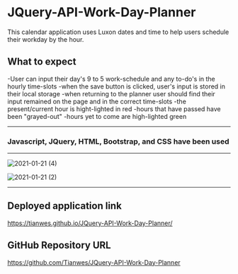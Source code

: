 # JQuery-API-Work-Day-Planner
This calendar application uses Luxon dates and time to help users schedule their workday by the hour. 

## What to expect
-User can input their day's 9 to 5 work-schedule and any to-do's in the hourly time-slots
-when the save button is clicked, user's input is stored in their local storage
-when returning to the planner user should find their input remained on the page and in the correct time-slots
-the present/current hour is hight-lighted in red
-hours that have passed have been "grayed-out"
-hours yet to come are high-lighted green

---

### Javascript, JQuery, HTML, Bootstrap, and CSS have been used

---

![2021-01-21 (4)](https://user-images.githubusercontent.com/72744783/105414850-0944e000-5c06-11eb-94fb-c6a41e799857.png)


![2021-01-21 (2)](https://user-images.githubusercontent.com/72744783/105414896-1b268300-5c06-11eb-9212-dc4a00016d04.png)

---
## Deployed application link
https://tianwes.github.io/JQuery-API-Work-Day-Planner/

## GitHub Repository URL
https://github.com/Tianwes/JQuery-API-Work-Day-Planner